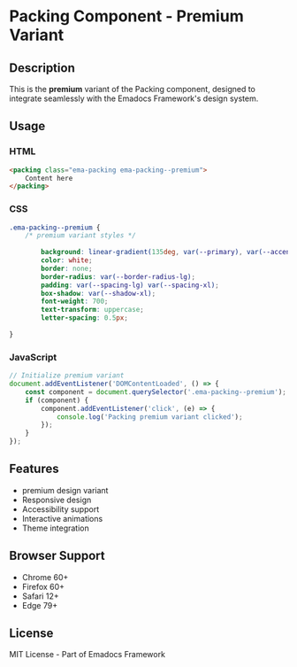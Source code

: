 # Packing Component - Premium Variant

## Description
This is the **premium** variant of the Packing component, designed to integrate seamlessly with the Emadocs Framework's design system.

## Usage

### HTML
```html
<packing class="ema-packing ema-packing--premium">
    Content here
</packing>
```

### CSS
```css
.ema-packing--premium {
    /* premium variant styles */
    
        background: linear-gradient(135deg, var(--primary), var(--accent));
        color: white;
        border: none;
        border-radius: var(--border-radius-lg);
        padding: var(--spacing-lg) var(--spacing-xl);
        box-shadow: var(--shadow-xl);
        font-weight: 700;
        text-transform: uppercase;
        letter-spacing: 0.5px;
    
}
```

### JavaScript
```javascript
// Initialize premium variant
document.addEventListener('DOMContentLoaded', () => {
    const component = document.querySelector('.ema-packing--premium');
    if (component) {
        component.addEventListener('click', (e) => {
            console.log('Packing premium variant clicked');
        });
    }
});
```

## Features
- premium design variant
- Responsive design
- Accessibility support
- Interactive animations
- Theme integration

## Browser Support
- Chrome 60+
- Firefox 60+
- Safari 12+
- Edge 79+

## License
MIT License - Part of Emadocs Framework
